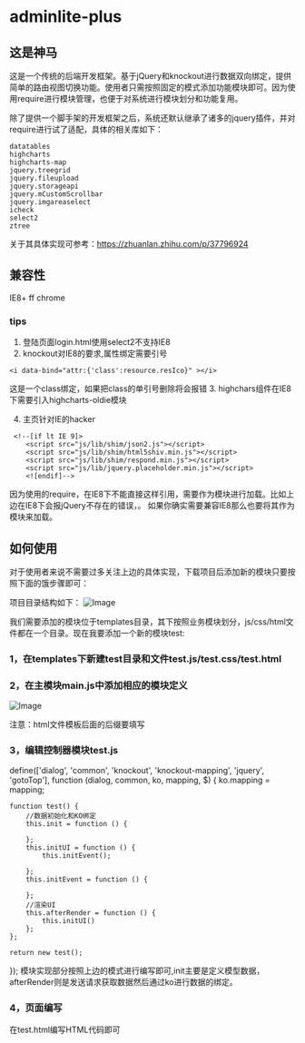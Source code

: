 # adminlite-plus
## 这是神马
这是一个传统的后端开发框架。基于jQuery和knockout进行数据双向绑定，提供简单的路由视图切换功能。使用者只需按照固定的模式添加功能模块即可。因为使用require进行模块管理，也便于对系统进行模块划分和功能复用。

除了提供一个脚手架的开发框架之后，系统还默认继承了诸多的jquery插件，并对require进行试了适配，具体的相关库如下：
```
datatables
highcharts
highcharts-map
jquery.treegrid
jquery.fileupload
jquery.storageapi
jquery.mCustomScrollbar
jquery.imgareaselect
icheck
select2
ztree
```
关于其具体实现可参考：https://zhuanlan.zhihu.com/p/37796924
## 兼容性
IE8+ ff chrome
### tips
1. 登陆页面login.html使用select2不支持IE8
2. knockout对IE8的要求,属性绑定需要引号
```
<i data-bind="attr:{'class':resource.resIco}" ></i>
```
这是一个class绑定，如果把class的单引号删除将会报错
3. highchars组件在IE8下需要引入highcharts-oldie模块

4. 主页针对IE的hacker
```
 <!--[if lt IE 9]>
    <script src="js/lib/shim/json2.js"></script>
    <script src="js/lib/shim/html5shiv.min.js"></script>
    <script src="js/lib/shim/respond.min.js"></script>
    <script src="js/lib/jquery.placeholder.min.js"></script>
    <![endif]-->
```
因为使用的require，在IE8下不能直接这样引用，需要作为模块进行加载。比如上边在IE8下会报jQuery不存在的错误，。
如果你确实需要兼容IE8那么也要将其作为模块来加载。
## 如何使用
对于使用者来说不需要过多关注上边的具体实现，下载项目后添加新的模块只要按照下面的饿步骤即可：

项目目录结构如下：
![Image](https://pic3.zhimg.com/80/v2-22e0099d826644d6dcf846249c18a8e7_hd.jpg)

我们需要添加的模块位于templates目录，其下按照业务模块划分，js/css/html文件都在一个目录。现在我要添加一个新的模块test:

### 1，在templates下新建test目录和文件test.js/test.css/test.html

### 2，在主模块main.js中添加相应的模块定义
![Image](https://pic4.zhimg.com/80/v2-bcf6f5ec0c11b2d8d83067ab19a4f136_hd.jpg)

注意：html文件模板后面的后缀要填写

### 3，编辑控制器模块test.js

define(['dialog', 'common', 'knockout', 'knockout-mapping', 'jquery', 'gotoTop'], function (dialog, common, ko, mapping, $) {
    ko.mapping = mapping;

    function test() {
        //数据初始化和KO绑定
        this.init = function () {

        };
        this.initUI = function () {
            this.initEvent();

        };
        this.initEvent = function () {

        };
        //渲染UI
        this.afterRender = function () {
            this.initUI()
        };
    };

    return new test();
});
模块实现部分按照上边的模式进行编写即可,init主要是定义模型数据，afterRender则是发送请求获取数据然后通过ko进行数据的绑定。

### 4，页面编写

在test.html编写HTML代码即可
